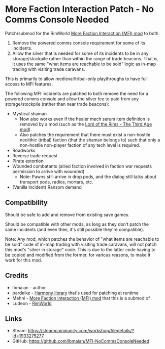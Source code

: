 # More Faction Interaction Patch - No Comms Console Needed
Patch/submod for the RimWorld [More Faction Interaction (MFI) mod] to both:
1. Remove the powered comms console requirement for some of its incidents.
2. Allow the silver that is needed for some of its incidents to be in any storage/stockpile rather than within the range of trade beacons. That is, it uses the same "what items are reachable to be sold" logic as in-map trading with visiting trade caravans.

This is primarily to allow medieval/tribal-only playthroughs to have full access to MFI features.

The following MFI incidents are patched to both remove the need for a powered comms console and allow the silver fee to paid from any storage/stockpile (rather than near trade beacons):
* Mystical shaman
  * Now also works even if the healer mech serum item definition is removed by a mod (such as the [Lord of the Rims - The Third Age mod]).
  * Also patches the requirement that there must exist a non-hostile neolithic (tribal) faction (that the shaman belongs to) such that only a non-hostile non-player faction of any tech level is required.
* Roadworks
* Reverse trade request
* Pirate extortion
* Wounded combatants (allied faction involved in faction war requests permission to arrive with wounded)
  * Note: Pawns still arrive in drop pods, and the dialog still talks about transport pods, radios, mortars, etc.
* (Vanilla incident) Ransom demand

## Compatibility
Should be safe to add and remove from existing save games.

Should be compatible with other mods, as long as they don't patch the same incidents (and even then, it's still possible they're compatible).

Note: Any mod, which patches the behavior of "what items are reachable to be sold" code of in-map trading with visiting trade caravans, will not patch this mod's "silver in storage" code. This is due to the latter code having to be copied and modified from the former, for various reasons, to make it work for this mod.

## Credits
* lbmaian - author
* pardeike - [Harmony library] that's used for patching at runtime
* Mehni - [More Faction Interaction (MFI) mod] that this is a submod of
* Ludeon - [RimWorld]

## Links
* Steam: https://steamcommunity.com/workshop/filedetails/?id=1933275277
* GitHub: https://github.com/lbmaian/MFI-NoCommsConsoleNeeded

[Harmony library]: https://github.com/pardeike/Harmony
[More Faction Interaction (MFI) mod]: https://github.com/Mehni/MoreFactionInteraction
[Lord of the Rims - The Third Age mod]: https://github.com/Lord-of-the-Rims-DevTeam/Lord-of-the-Rims---The-Third-Age
[RimWorld]: https://rimworldgame.com/
